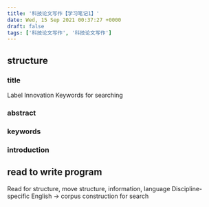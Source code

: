 ```yaml
---
title: '科技论文写作【学习笔记1】'
date: Wed, 15 Sep 2021 00:37:27 +0000
draft: false
tags: ['科技论文写作', '科技论文写作']
---
```


structure
---------

### title

Label Innovation Keywords for searching

### abstract

### keywords

### introduction

read to write program
---------------------

Read for structure, move structure, information, language Discipline-specific English -> corpus construction for search